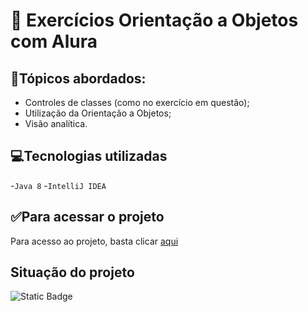 #  📁 Exercícios Orientação a Objetos com Alura

## 📙Tópicos abordados:

* Controles de classes (como no exercício em questão);
* Utilização da Orientação a Objetos;
* Visão analítica.

## 💻Tecnologias utilizadas
-``Java 8``
-``IntelliJ IDEA``

## ✅Para acessar o projeto

Para acesso ao projeto, basta clicar [aqui](https://github.com/minimundosbr/Alura_exercicio_java_OOP1/tree/master/src)

## Situação do projeto

![Static Badge](https://img.shields.io/badge/Status-Finalizado-brightgreen)
